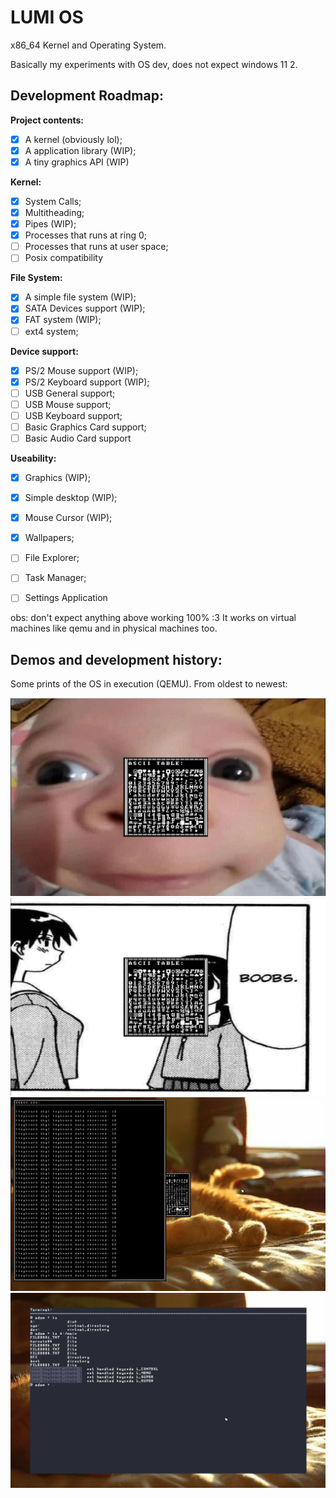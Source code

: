 # LUMI OS

x86_64 Kernel and Operating System.

Basically my experiments with OS dev, does not expect
windows 11 2.

## Development Roadmap:

**Project contents:**
- [x] A kernel (obviously lol);
- [x] A application library (WIP);
- [x] A tiny graphics API (WIP)

**Kernel:**
- [x] System Calls;
- [x] Multitheading;
- [x] Pipes (WIP);
- [x] Processes that runs at ring 0;
- [ ] Processes that runs at user space;
- [ ] Posix compatibility

**File System:**
- [x] A simple file system (WIP);
- [x] SATA Devices support (WIP);
- [x] FAT system (WIP);
- [ ] ext4 system;

**Device support:**
- [x] PS/2 Mouse support (WIP);
- [x] PS/2 Keyboard support (WIP);
- [ ] USB General support;
- [ ] USB Mouse support;
- [ ] USB Keyboard support;
- [ ] Basic Graphics Card support;
- [ ] Basic Audio Card support

**Useability:**
- [x] Graphics (WIP);
- [x] Simple desktop (WIP);
- [x] Mouse Cursor (WIP);
- [x] Wallpapers;
- [ ] File Explorer;
- [ ] Task Manager;
- [ ] Settings Application


obs: don't expect anything above working 100% :3
It works on virtual machines like qemu and in
physical machines too.

## Demos and development history:
Some prints of the OS in execution (QEMU).
From oldest to newest:

![lilguy](.github/assets/demo_0.png)
![boobes](.github/assets/demo_1.png)
![window](.github/assets/demo_2.png)
![filesy](.github/assets/demo_4.png)
